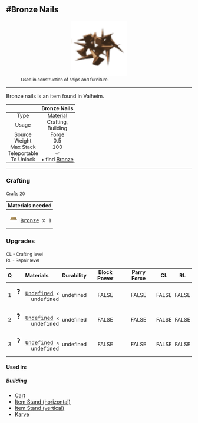 <meta property="og:title" content="Bronze Nails - MoreValheim" /><meta property="og:type" content="website" /><meta property="og:image" content="/assets/bronze_nails.png" /><meta property="og:description" content="Bronze Nails is an item found in Valheim." /><meta name="theme-color" content="#546D78"><meta name="twitter:card" content="summary_large_image">
#Bronze Nails
-------------
<style>img {width:20px;}.tb {width:150px;display: block;margin-left: auto;margin-right: auto;}</style>

<style>.md-typeset table:not([class]) th:not([align]) {min-width:unset!important;}</style>
<style>td{padding:0em 0.3em!important;text-align:center!important;border-left:.05rem solid var(--md-default-fg-color--lightest)}</style>

<style>th{padding:0.1em 0.3em!important;text-align:center!important;font-weight:bold}</style>

<style>pre{text-align:right!important}</style>
<style>table tr td:first-child {border-left: 0;};</style>

<figure><img src="/assets/bronze_nails.png" class="tb" /><figcaption><small>Used in construction of ships and furniture.</small></figcaption></figure>

-------------

Bronze nails is an item found in Valheim.

|        | Bronze Nails              |
| ----------- | ------------------------------------ |
| Type | [Material](../../types/material)
| Usage | Crafting,<br>Building<br>
| Source | [Forge](../../objects/forge)
| Weight | 0.5 |
| Max Stack | 100 |
| Teleportable | ✓
| To Unlock | • find [Bronze](../../items/bronze)<br>


-------------

### Crafting

<small>Crafts 20</small>

| Materials needed |
| - |
| <pre>[![Bronze](/assets/bronze.png)](../../items/bronze) [Bronze](../bronze) x 1</pre> |

### Upgrades

<small>CL - Crafting level</small><br><small>RL - Repair level</small>

| Q | Materials | Durability | Block Power | Parry Force | CL | RL |
| - | - | - | - | - | - | - |
| 1 | <pre>[![Undefined](/assets/undefined.png)](../../items/undefined) [Undefined](../../items/undefined) <small>x</small> undefined</pre> | undefined | FALSE | FALSE | FALSE | FALSE |
| 2 | <pre>[![Undefined](/assets/undefined.png)](../../items/undefined) [Undefined](../../items/undefined) <small>x</small> undefined</pre> | undefined | FALSE | FALSE | FALSE | FALSE |
| 3 | <pre>[![Undefined](/assets/undefined.png)](../../items/undefined) [Undefined](../../items/undefined) <small>x</small> undefined</pre> | undefined | FALSE | FALSE | FALSE | FALSE |

#### Used in:

##### Building

* [Cart](../cart)
* [Item Stand (horizontal)](../item_stand_(horizontal))
* [Item Stand (vertical)](../item_stand_(vertical))
* [Karve](../karve)